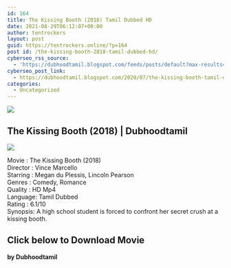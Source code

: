 ```yaml
---
id: 164
title: The Kissing Booth (2018) Tamil Dubbed HD
date: 2021-08-29T06:12:07+00:00
author: tentrockers
layout: post
guid: https://tentrockers.online/?p=164
post id: /the-kissing-booth-2018-tamil-dubbed-hd/
cyberseo_rss_source:
  - 'https://dubhoodtamil.blogspot.com/feeds/posts/default?max-results=150&start-index=151'
cyberseo_post_link:
  - https://dubhoodtamil.blogspot.com/2020/07/the-kissing-booth-tamil-dubbed-hd.html
categories:
  - Uncategorized
---
```

<div class="media_block">
  <img src="https://1.bp.blogspot.com/-yzmjqFsFBwg/XxvnmvinVUI/AAAAAAAABvk/e7mk_sAQfUQud572zDWmV_PcqVcC2dqrgCNcBGAsYHQ/s72-c/The_Kissing_Booth.png" class="media_thumbnail" />
</div>

<div dir="ltr" trbidi="on" readability="9.2838874680307">
  <h2>
    <span>The Kissing Booth (2018) | Dubhoodtamil</span>
  </h2>
  
  <div class="separator">
    <a href="https://1.bp.blogspot.com/-yzmjqFsFBwg/XxvnmvinVUI/AAAAAAAABvk/e7mk_sAQfUQud572zDWmV_PcqVcC2dqrgCNcBGAsYHQ/s1600/The_Kissing_Booth.png" imageanchor="1"><img border="0" data-original-height="326" data-original-width="220" src="https://1.bp.blogspot.com/-yzmjqFsFBwg/XxvnmvinVUI/AAAAAAAABvk/e7mk_sAQfUQud572zDWmV_PcqVcC2dqrgCNcBGAsYHQ/s1600/The_Kissing_Booth.png" /></a>
  </div>
  
  <p>
    Movie<span> </span>:<span> </span>The Kissing Booth (2018)<br />Director<span> </span>:<span> </span>Vince Marcello<br />Starring<span> </span>:<span> </span>Megan du Plessis, Lincoln Pearson<br />Genres<span> </span>:<span> </span>Comedy, Romance<br />Quality<span> </span>:<span> </span>HD Mp4<br />Language:<span> </span>Tamil Dubbed<br />Rating<span> </span>:<span> </span>6.1/10<br />Synopsis: A high school student is forced to confront her secret crush at a kissing booth.
  </p>
  
  <h2>
    <span>Click below to Download Movie</span>
  </h2>
  
  <p>
    <span><b>by Dubhoodtamil</b></span>
  </p>
</div>